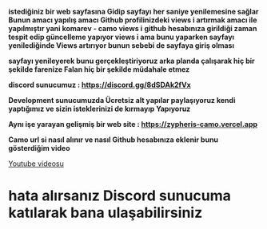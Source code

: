 **istediğiniz bir web sayfasına Gidip sayfayı her saniye yenilemesine sağlar**
**Bunun amacı yapılış amacı Github profilinizdeki views i artırmak amacı ile yapılmıştır yani komarev - camo views i**
**github hesabınıza girildiği zaman tespit edip güncelleme yapıyor views i ama bunu yaparken sayfayı yenilediğinde Views artırıyor bunun sebebi de sayfaya giriş olması**

**sayfayı yenileyerek bunu gerçekleştiriyoruz arka planda çalışarak hiç bir şekilde farenize Falan hiç bir şekilde müdahale etmez**

**discord sunucumuz : https://discord.gg/8dSDAk2fVx**

**Development sunucumuzda Ücretsiz alt yapılar paylaşıyoruz kendi yaptığımız ve sizin isteklerinizi de kırmayıp Yapıyoruz**

**Aynı işe yarayan gelişmiş bir web site : https://zypheris-camo.vercel.app**

**Camo url si nasıl alınır ve nasıl Github hesabınıza eklenir bunu gösterdiğim video**

[Youtube videosu](https://www.youtube.com/watch?v=AP57yIli0Zo&t=4s)


# hata alırsanız Discord sunucuma katılarak bana ulaşabilirsiniz